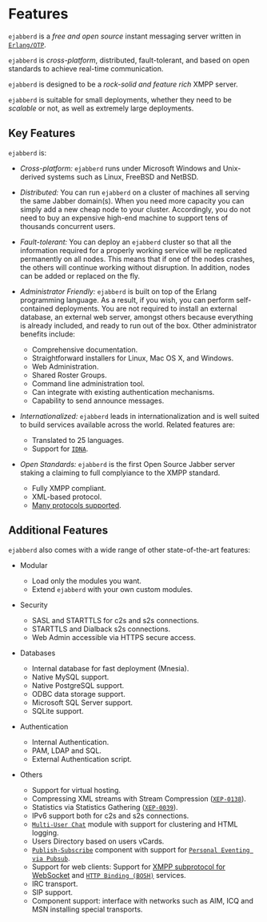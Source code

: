 # Features

`ejabberd` is a *free and open source* instant messaging server written in [`Erlang/OTP`][1].

`ejabberd` is *cross-platform*, distributed, fault-tolerant, and based on open standards to achieve real-time communication.

`ejabberd` is designed to be a *rock-solid and feature rich* XMPP server.

`ejabberd` is suitable for small deployments, whether they need to be *scalable* or not, as well as extremely large deployments.

## Key Features

`ejabberd` is:

- *Cross-platform:* `ejabberd` runs under Microsoft Windows and Unix-derived systems such as Linux, FreeBSD and NetBSD.

- *Distributed:* You can run `ejabberd` on a cluster of machines all serving the same Jabber domain(s). When you need more capacity you can simply add a new cheap node to your cluster. Accordingly, you do not need to buy an expensive high-end machine to support tens of thousands concurrent users.

- *Fault-tolerant:* You can deploy an `ejabberd` cluster so that all the information required for a properly working service will be replicated permanently on all nodes. This means that if one of the nodes crashes, the others will continue working without disruption. In addition, nodes can be added or replaced on the fly.

- *Administrator Friendly:* `ejabberd` is built on top of the Erlang programming language. As a result, if you wish, you can perform self-contained deployments. You are not required to install an external database, an external web server, amongst others because everything is already included, and ready to run out of the box. Other administrator benefits include:

	- Comprehensive documentation.
	- Straightforward installers for Linux, Mac OS X, and Windows.
	- Web Administration.
	- Shared Roster Groups.
	- Command line administration tool.
	- Can integrate with existing authentication mechanisms.
	- Capability to send announce messages.

- *Internationalized:* `ejabberd` leads in internationalization and is well suited to build services available across the world. Related features are:

 	- Translated to 25 languages.
 	- Support for [`IDNA`][2].

- *Open Standards:* `ejabberd` is the first Open Source Jabber server staking a claiming to full complyiance to the XMPP standard.

 	- Fully XMPP compliant.
 	- XML-based protocol.
 	- [Many protocols supported][3].

## Additional Features

`ejabberd` also comes with a wide range of other state-of-the-art features:

- Modular

 	- Load only the modules you want.
 	- Extend `ejabberd` with your own custom modules.

- Security

 	- SASL and STARTTLS for c2s and s2s connections.
 	- STARTTLS and Dialback s2s connections.
 	- Web Admin accessible via HTTPS secure access.

- Databases

 	- Internal database for fast deployment (Mnesia).
 	- Native MySQL support.
 	- Native PostgreSQL support.
 	- ODBC data storage support.
 	- Microsoft SQL Server support.
 	- SQLite support.

- Authentication

 	- Internal Authentication.
 	- PAM, LDAP and SQL.
 	- External Authentication script.

- Others

 	- Support for virtual hosting.
 	- Compressing XML streams with Stream Compression
  ([`XEP-0138`][4]).
 	- Statistics via Statistics Gathering
  ([`XEP-0039`][5]).
 	- IPv6 support both for c2s and s2s connections.
 	- [`Multi-User Chat`][6] module with support for clustering and HTML logging.
 	- Users Directory based on users vCards.
 	- [`Publish-Subscribe`][7] component with support for
  [`Personal Eventing via Pubsub`][8].
 	- Support for web clients: Support for [XMPP subprotocol for WebSocket][9] and [`HTTP Binding (BOSH)`][10] services.
 	- IRC transport.
 	- SIP support.
 	- Component support: interface with networks such as AIM, ICQ and MSN installing special transports.

[1]: https://erlang.org/
[2]: https://tools.ietf.org/html/rfc3490
[3]: https://ejabberd.im/protocols
[4]: https://xmpp.org/extensions/xep-0138.html
[5]: https://xmpp.org/extensions/xep-0039.html
[6]: https://xmpp.org/extensions/xep-0045.html
[7]: https://xmpp.org/extensions/xep-0060.html
[8]: https://xmpp.org/extensions/xep-0163.html
[9]: https://tools.ietf.org/html/rfc7395
[10]: https://xmpp.org/extensions/xep-0206.html

